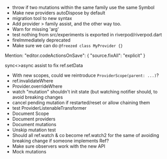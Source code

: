 - throw if two mutations within the same family use the same Symbol
- Make new providers autoDispose by default
- migration tool to new syntax
- Add provider > family assist, and the other way too.
- Warn for missing 'arg'
- test nothing from src/experiments is exported in riverpod/riverpod.dart
- fireImmediately deprecated
- Make sure we can do `@freezed class MyProvider {}`

Mention:
"editor.codeActionsOnSave": {
"source.fixAll": "explicit"
}

sync<>async assist to fix ref.setData

- With new scopes, could we reintroduce `ProviderScope(parent: ...)`?
- ref.invalidateWhere
- Provider.overrideWhere
- watch "mutation" shouldn't init state (but watching notifier should, to avoid breaking changes
- cancel pending mutation if restarted/reset or allow chaining them
- test ProviderListenableTransformer
- Document Scope
- Document providers
- Document mutations
- Unskip mutation test
- Should all ref.watch & co become ref.watch2 for the same of avoiding breaking change if someone implements Ref?
- Make sure observers work with the new API
- Mock mutations